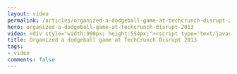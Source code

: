 ```yaml
---
layout: video
permalink: /articles/organized-a-dodgeball-game-at-techcrunch-disrupt-2013/
hero: organized-a-dodgeball-game-at-techcrunch-disrupt-2013
video: <div style="width:900px; height:554px;"><script type='text/javascript' src='http://pshared.5min.com/Scripts/PlayerSeed.js?sid=281&width=900&height=554&playList=517760086'></script></div>
title: Organized a dodgeball game at TechCrunch Disrupt 2013
tags:
- video
comments: false
---
```


<!-- <div class="hero">{% image posts/organized-a-dodgeball-game-at-techcrunch-disrupt-2013/hero.png %}</div> -->

<!-- Organized a dodgeball game at TechCrunch Disrupt 2013 -->
